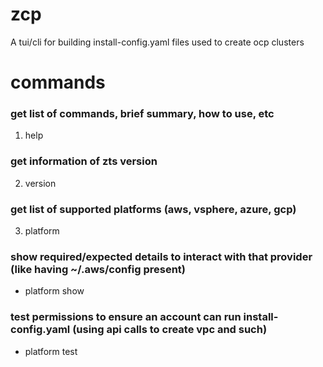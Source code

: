 # zcp
A tui/cli for building install-config.yaml files used to create ocp clusters

# commands

### get list of commands, brief summary, how to use, etc
1. help
### get information of zts version
2. version
### get list of supported platforms (aws, vsphere, azure, gcp)
3. platform
### show required/expected details to interact with that provider (like having ~/.aws/config present)
- platform show
### test permissions to ensure an account can run install-config.yaml (using api calls to create vpc and such)
- platform test

